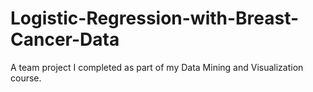 # Logistic-Regression-with-Breast-Cancer-Data
A team project I completed as part of my Data Mining and Visualization course. 
